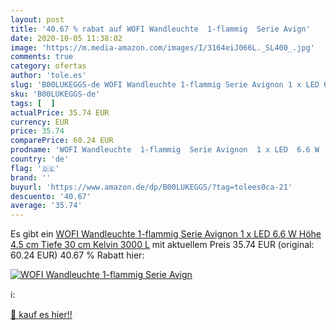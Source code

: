 ```yaml
---
layout: post
title: '40.67 % rabat auf WOFI Wandleuchte  1-flammig  Serie Avign'
date: 2020-10-05 11:38:02
image: 'https://m.media-amazon.com/images/I/3164eiJ066L._SL400_.jpg'
comments: true
category: ofertas
author: 'tole.es'
slug: 'B00LUKEGGS-de WOFI Wandleuchte 1-flammig Serie Avignon 1 x LED 6.6 W...'
sku: 'B00LUKEGGS-de'
tags: [  ]
actualPrice: 35.74 EUR
currency: EUR
price: 35.74
comparePrice: 60.24 EUR
prodname: 'WOFI Wandleuchte  1-flammig  Serie Avignon  1 x LED  6.6 W  Höhe 4.5 cm  Tiefe 30 cm  Kelvin 3000  L'
country: 'de'
flag: '🇩🇪'
brand: ''
buyurl: 'https://www.amazon.de/dp/B00LUKEGGS/?tag=tolees0ca-21'
descuento: '40.67'
average: '35.74'
---
```


Es gibt ein [WOFI Wandleuchte  1-flammig  Serie Avignon  1 x LED  6.6 W  Höhe 4.5 cm  Tiefe 30 cm  Kelvin 3000  L](https://www.amazon.de/dp/B00LUKEGGS/?tag=tolees0ca-21) mit aktuellem Preis 35.74 EUR (original: 60.24 EUR) 40.67 % Rabatt hier:

[![WOFI Wandleuchte  1-flammig  Serie Avign](https://m.media-amazon.com/images/I/3164eiJ066L._SL400_.jpg)](https://www.amazon.de/dp/B00LUKEGGS/?tag=tolees0ca-21)

ℹ️:


[🛒 kauf es hier!!](https://www.amazon.de/dp/B00LUKEGGS/?tag=tolees0ca-21)
